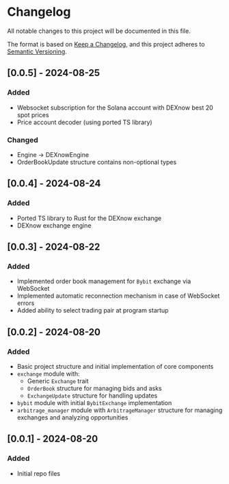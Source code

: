 # Changelog

All notable changes to this project will be documented in this file.

The format is based on [Keep a Changelog](https://keepachangelog.com/en/1.0.0/),
and this project adheres to [Semantic Versioning](https://semver.org/spec/v2.0.0.html).

## [0.0.5] - 2024-08-25

### Added

- Websocket subscription for the Solana account with DEXnow best 20 spot prices
- Price account decoder (using ported TS library)

### Changed

- Engine -> DEXnowEngine
- OrderBookUpdate structure contains non-optional types

## [0.0.4] - 2024-08-24

### Added

- Ported TS library to Rust for the DEXnow exchange
- DEXnow exchange engine

## [0.0.3] - 2024-08-22

### Added

- Implemented order book management for `Bybit` exchange via WebSocket
- Implemented automatic reconnection mechanism in case of WebSocket errors
- Added ability to select trading pair at program startup

## [0.0.2] - 2024-08-20

### Added
- Basic project structure and initial implementation of core components
- `exchange` module with:
    - Generic `Exchange` trait
    - `OrderBook` structure for managing bids and asks
    - `ExchangeUpdate` structure for handling updates
- `bybit` module with initial `BybitExchange` implementation
- `arbitrage_manager` module with `ArbitrageManager` structure for managing exchanges and analyzing opportunities

## [0.0.1] - 2024-08-20

### Added
- Initial repo files